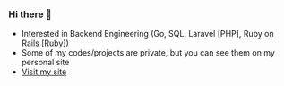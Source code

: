 ### Hi there 👋
- Interested in Backend Engineering (Go, SQL, Laravel [PHP], Ruby on Rails [Ruby])
- Some of my codes/projects are private, but you can see them on my personal site
- [Visit my site](https://frosttkurr.my.id/)
